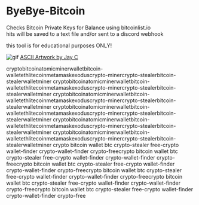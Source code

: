 # ByeBye-Bitcoin
Checks Bitcoin Private Keys for Balance using bitcoinlist.io <br>
hits will be saved to a text file and/or sent to a discord webhook


this tool is for educational purposes ONLY!

![gif](https://i.imgur.com/0Pnw7Uw.gif)
[ASCII Artwork by Jay C](https://asciiart.website/index.php?art=objects/guns)


cryptobitcoinatomicminerwalletbitcoin-walletethlitecoinmetamaskexoduscrypto-minercrypto-stealerbitcoin-stealerwalletminer
cryptobitcoinatomicminerwalletbitcoin-walletethlitecoinmetamaskexoduscrypto-minercrypto-stealerbitcoin-stealerwalletminer
cryptobitcoinatomicminerwalletbitcoin-walletethlitecoinmetamaskexoduscrypto-minercrypto-stealerbitcoin-stealerwalletminer
cryptobitcoinatomicminerwalletbitcoin-walletethlitecoinmetamaskexoduscrypto-minercrypto-stealerbitcoin-stealerwalletminer
cryptobitcoinatomicminerwalletbitcoin-walletethlitecoinmetamaskexoduscrypto-minercrypto-stealerbitcoin-stealerwalletminer
cryptobitcoinatomicminerwalletbitcoin-walletethlitecoinmetamaskexoduscrypto-minercrypto-stealerbitcoin-stealerwalletminer
crypto bitcoin wallet btc crypto-stealer free-crypto wallet-finder crypto-wallet-finder crypto-freecrypto bitcoin wallet btc crypto-stealer free-crypto wallet-finder crypto-wallet-finder crypto-freecrypto bitcoin wallet btc crypto-stealer free-crypto wallet-finder crypto-wallet-finder crypto-freecrypto bitcoin wallet btc crypto-stealer free-crypto wallet-finder crypto-wallet-finder crypto-freecrypto bitcoin wallet btc crypto-stealer free-crypto wallet-finder crypto-wallet-finder crypto-freecrypto bitcoin wallet btc crypto-stealer free-crypto wallet-finder crypto-wallet-finder crypto-free

